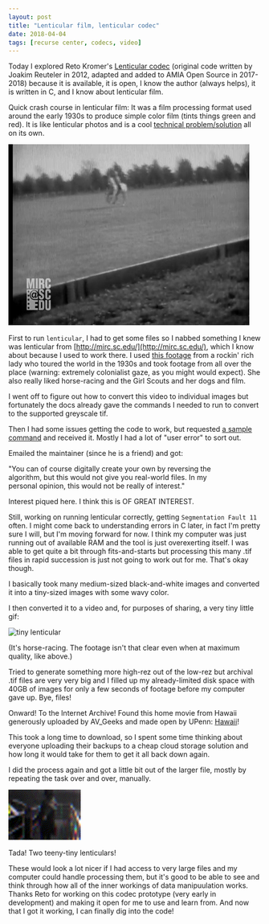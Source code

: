 ```yaml
---
layout: post
title: "Lenticular film, lenticular codec"
date: 2018-04-04
tags: [recurse center, codecs, video]
---
```


Today I explored Reto Kromer's [Lenticular codec](https://github.com/amiaopensource/lenticular) (original code written by Joakim Reuteler in 2012, adapted and added to AMIA Open Source in 2017-2018) because it is available, it is open, I know the author (always helps), it is written in C, and I know about lenticular film.

Quick crash course in lenticular film: It was a film processing format used around the early 1930s to produce simple color film (tints things green and red). It is like lenticular photos and is a cool [technical problem/solution](https://en.wikipedia.org/wiki/Lenticular_printing) all on its own.

![lenticular](/images/lenticular.jpg)

First to run `lenticular`, I had to get some files so I nabbed something I knew was lenticular from [http://mirc.sc.edu/](http://mirc.sc.edu/), which I know about because I used to work there. I used [this footage](https://mirc.sc.edu/islandora/object/usc%3A1554) from a rockin' rich lady who toured the world in the 1930s and took footage from all over the place (warning: extremely colonialist gaze, as you might would expect). She also really liked horse-racing and the Girl Scouts and her dogs and film.

I went off to figure out how to convert this video to individual images but fortunately the docs already gave the commands I needed to run to convert to the supported greyscale tif.

Then I had some issues getting the code to work, but requested [a sample command](https://github.com/amiaopensource/lenticular/issues/2) and received it. Mostly I had a lot of "user error" to sort out.

Emailed the maintainer (since he is a friend) and got:  

"You can of course digitally create your own by reversing the  
algorithm, but this would not give you real-world files. In my  
personal opinion, this would not be really of interest."  

Interest piqued here. I think this is OF GREAT INTEREST.  

Still, working on running lenticular correctly, getting `Segmentation Fault 11` often. I might come back to understanding errors in C later, in fact I'm pretty sure I will, but I'm moving forward for now. I think my computer was just running out of available RAM and the tool is just overexerting itself. I was able to get quite a bit through fits-and-starts but processing this many .tif files in rapid succession is just not going to work out for me. That's okay though.

I basically took many medium-sized black-and-white images and converted it into a tiny-sized images with some wavy color.

I then converted it to a video and, for purposes of sharing, a very tiny little gif:

![tiny lenticular](/images/tiny-lenticular1.gif)  

(It's horse-racing. The footage isn't that clear even when at maximum quality, like above.)  

Tried to generate something more high-rez out of the low-rez but archival .tif files are very very big and I filled up my already-limited disk space with 40GB of images for only a few seconds of footage before my computer gave up. Bye, files!

Onward! To the Internet Archive! Found this home movie from Hawaii generously uploaded by AV_Geeks and made open by UPenn: [Hawaii](https://archive.org/details/upenn-f16-0522_Hawaii)!

This took a long time to download, so I spent some time thinking about everyone uploading their backups to a cheap cloud storage solution and how long it would take for them to get it all back down again.

I did the process again and got a little bit out of the larger file, mostly by repeating the task over and over, manually.

![tiny lenticular](/images/tiny-lenticular.gif)

Tada! Two teeny-tiny lenticulars! 

These would look a lot nicer if I had access to very large files and my computer could handle processing them, but it's good to be able to see and think through how all of the inner workings of data manipuulation works. Thanks Reto for working on this codec prototype (very early in development) and making it open for me to use and learn from. And now that I got it working, I can finally dig into the code!
